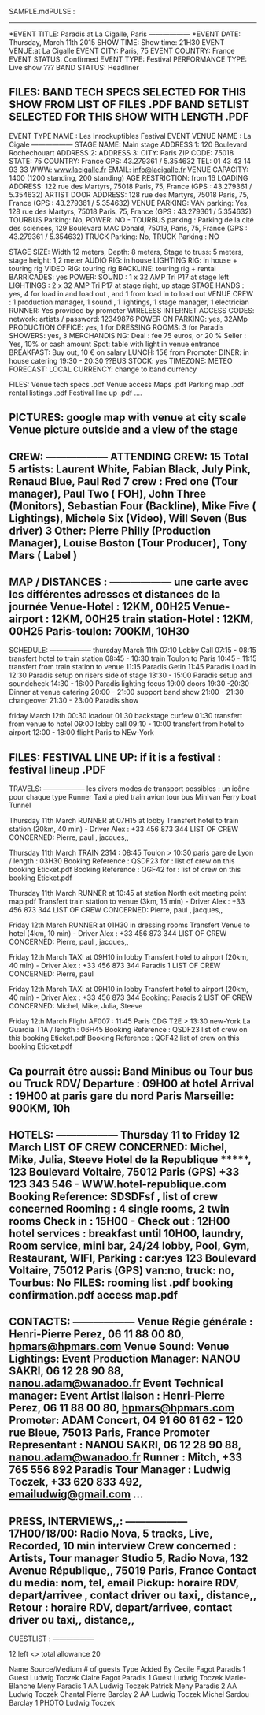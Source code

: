SAMPLE.mdPULSE : 


----------------------------------------------------------------
*EVENT TITLE: Paradis at La Cigalle, Paris
——————
*EVENT DATE: Thursday, March 11th 2015
SHOW TIME: Show time: 21H30
EVENT VENUE:at  La Cigalle 
EVENT CITY: Paris, 75
EVENT COUNTRY: France
EVENT STATUS: Confirmed
EVENT TYPE: Festival
PERFORMANCE TYPE: Live show
??? BAND STATUS: Headliner

FILES:
BAND TECH SPECS SELECTED FOR THIS SHOW FROM LIST OF FILES .PDF
BAND SETLIST SELECTED FOR THIS SHOW WITH LENGTH .PDF
----------------------------------------------------------------

EVENT TYPE NAME : Les Inrockuptibles Festival
EVENT VENUE NAME : La Cigale
——————
STAGE NAME: Main stage
ADDRESS 1: 120 Boulevard Rochechouart
ADDRESS 2:
ADDRESS 3:
CITY: Paris
ZIP CODE: 75018
STATE: 75
COUNTRY: France
GPS: 43.279361 / 5.354632
TEL: 01 43 43 14 93 33
WWW: www.lacigalle.fr
EMAIL: info@lacigalle.fr
VENUE CAPACITY: 1400 (1200 standing, 200 standing)
AGE RESTRICTION: from 16
LOADING ADDRESS: 122 rue des Martyrs, 75018 Paris, 75, France (GPS : 43.279361 / 5.354632)
ARTIST DOOR ADDRESS: 128 rue des Martyrs, 75018 Paris, 75, France (GPS : 43.279361 / 5.354632)
VENUE PARKING:
    VAN parking: Yes, 128 rue des Martyrs, 75018 Paris, 75, France (GPS : 43.279361 / 5.354632)
    TOURBUS Parking: No, POWER: NO - TOURBUS parking : Parking de la cité des sciences, 129 Boulevard MAC Donald, 75019, Paris, 75, France (GPS : 43.279361 / 5.354632)
    TRUCK Parking: No, TRUCK Parking : NO               

STAGE SIZE: Width 12 meters, Depth: 8 meters, Stage to truss: 5 meters, stage height: 1,2 meter
AUDIO RIG:  in house
LIGHTING RIG: in house + touring rig
VIDEO RIG: touring rig
BACKLINE: touring rig + rental
BARRICADES: yes
POWER: 
    SOUND :  1 x 32 AMP Tri P17 at stage left
    LIGHTINGS  : 2 x 32 AMP Tri P17 at stage right, up stage
STAGE HANDS : yes, 4 for load in and load out , and 1 from load in to load out
VENUE CREW :  1 production manager, 1 sound , 1 lightings, 1 stage manager, 1 electrician
RUNNER: Yes provided by promoter
WIRELESS INTERNET ACCESS CODES: network: artists / password: 12349876
POWER ON PARKING: yes, 32AMp
PRODUCTION OFFICE: yes, 1 for 
DRESSING ROOMS: 3 for Paradis
SHOWERS: yes, 3
MERCHANDISING: 
    Deal : fee 75 euros, or 20 %
    Seller : Yes,  10% or cash amount
    Spot: table with light in venue entrance
BREAKFAST: Buy out, 10 € on salary
LUNCH: 15€ from Promoter
DINER: in house catering 19:30 - 20:30
??BUS STOCK: yes
TIMEZONE:
METEO FORECAST:
LOCAL CURRENCY: change to band currency


FILES:
    Venue tech specs .pdf
    Venue access Maps .pdf
    Parking map .pdf
    rental listings .pdf
    Festival line up .pdf
    ....

PICTURES: 
    google map with venue at city scale
    Venue picture outside and a view of the stage
----------------------------------------------------------------

CREW:
——————
ATTENDING CREW: 15 Total 
5 artists: Laurent White, Fabian Black, July Pink, Renaud Blue, Paul Red
7 crew : Fred one (Tour manager), Paul Two ( FOH), John Three (Monitors), Sebastian Four (Backline), Mike Five ( Lightings), Michele Six (Video), Will Seven (Bus driver)
3 Other: Pierre Philly (Production Manager), Louise Boston (Tour Producer), Tony Mars ( Label )
----------------------------------------------------------------

MAP / DISTANCES :
——————
une carte avec les différentes adresses et distances de la journée 
Venue-Hotel : 12KM, 00H25
Venue-airport : 12KM, 00H25
train station-Hotel : 12KM, 00H25
Paris-toulon: 700KM, 10H30
----------------------------------------------------------------

SCHEDULE:
——————
thursday March 11th
07:10 Lobby Call
07:15 - 08:15 transfert hotel to train station
08:45 - 10:30 train Toulon to Paris
10:45 - 11:15 transfert from train station to venue
11:15 Paradis Getin
11:45 Paradis Load in
12:30 Paradis setup on risers side of stage
13:30 - 15:00 Paradis setup and soundcheck
14:30 - 16:00 Paradis lighting focus
19:00 doors
19:30 -20:30 Dinner at venue catering
20:00 - 21:00 support band show
21:00 - 21:30 changeover
21:30 - 23:00 Paradis show

friday March 12th
00:30 loadout
01:30 backstage curfew
01:30 transfert from venue to hotel
09:00 lobby call
09:10 - 10:00 transfert from hotel to airport
12:00 - 18:00 flight Paris to NEw-York

FILES:
FESTIVAL LINE UP: if it is a festival : festival lineup .PDF 
----------------------------------------------------------------

TRAVELS:
——————
les divers modes de transport possibles : un icône pour chaque type
Runner  Taxi        a pied  train       avion       tour bus    Minivan Ferry boat  Tunnel

Thursday 11th March 
RUNNER at 07H15 at lobby
Transfert hotel to train station (20km, 40 min) - Driver Alex : +33 456 873 344
LIST OF CREW CONCERNED: Pierre, paul , jacques,,


Thursday 11th March
TRAIN 2314 : 08:45 Toulon > 10:30 paris gare de Lyon / length : 03H30
Booking Reference : QSDF23 for : list of crew on this booking Eticket.pdf
Booking Reference : QGF42 for : list of crew on this booking Eticket.pdf


Thursday 11th March 
RUNNER at 10:45 at station North exit meeting point map.pdf
Transfert train station to venue (3km, 15 min) - Driver Alex : +33 456 873 344
LIST OF CREW CONCERNED: Pierre, paul , jacques,,

Friday 12th March 
RUNNER at 01H30 in dressing rooms 
Transfert Venue to hotel (4km, 10 min) -  Driver Alex : +33 456 873 344
LIST OF CREW CONCERNED: Pierre, paul , jacques,,

Friday 12th March 
TAXI at 09H10 in lobby
Transfert hotel to airport (20km, 40 min) -  Driver Alex : +33 456 873 344
Paradis 1
LIST OF CREW CONCERNED: Pierre, paul

Friday 12th March 
TAXI at 09H10 in lobby
Transfert hotel to airport (20km, 40 min) -  Driver Alex : +33 456 873 344
Booking: Paradis 2
LIST OF CREW CONCERNED: Michel, Mike, Julia, Steeve

Friday 12th March
Flight AF007 : 11:45 Paris CDG T2E > 13:30 new-York La Guardia T1A / length : 06H45
Booking Reference : QSDF23 list of crew on this booking Eticket.pdf
Booking Reference : QGF42 list of crew on this booking Eticket.pdf



Ca pourrait être aussi:
Band Minibus ou Tour bus ou Truck 
RDV/ Departure : 09H00 at hotel
Arrival : 19H00 at paris gare du nord
Paris Marseille: 900KM, 10h
----------------------------------------------------------------

HOTELS:
——————
Thursday 11 to Friday 12 March
LIST OF CREW CONCERNED: Michel, Mike, Julia, Steeve
Hotel de la Republique *****, 123 Boulevard Voltaire, 75012 Paris (GPS)
+33 123 343 546 - WWW.hotel-republique.com
Booking Reference: SDSDFsf , list of crew concerned
Rooming : 4 single rooms, 2 twin rooms
Check in : 15H00 - Check out : 12H00 
hotel services : breakfast until 10H00, laundry, Room service, mini bar, 24/24 lobby, Pool, Gym, Restaurant, WIFI, 
Parking :
    car:yes 123 Boulevard Voltaire, 75012 Paris (GPS)
    van:no, truck: no, Tourbus: No
FILES:
rooming list .pdf
booking confirmation.pdf
access map.pdf
----------------------------------------------------------------

CONTACTS:
——————
Venue Régie générale : Henri-Pierre Perez, 06 11 88 00 80, hpmars@hpmars.com
Venue Sound:
Venue Lightings:
Event Production Manager: NANOU SAKRI, 06 12 28 90 88, nanou.adam@wanadoo.fr
Event Technical manager:
Event Artist liaison : Henri-Pierre Perez, 06 11 88 00 80, hpmars@hpmars.com
Promoter: ADAM Concert, 04 91 60 61 62 - 120 rue Bleue, 75013 Paris, France
Promoter Representant : NANOU SAKRI, 06 12 28 90 88, nanou.adam@wanadoo.fr
Runner : Mitch, +33 765 556 892
Paradis Tour Manager : Ludwig Toczek, +33 620 833 492, emailudwig@gmail.com
...
----------------------------------------------------------------

PRESS, INTERVIEWS,,:
——————
17H00/18/00: Radio Nova, 5 tracks, Live, Recorded, 10 min interview
Crew concerned : Artists, Tour manager
Studio 5, Radio Nova, 132 Avenue République,, 75019 Paris, France
Contact du media: nom, tel, email
Pickup: horaire RDV, depart/arrivee , contact driver ou taxi,, distance,,
Retour : horaire RDV, depart/arrivee, contact driver ou taxi,, distance,,
----------------------------------------------------------------

GUESTLIST :
——————


12 left <> total allowance 20

Name                           Source/Medium              # of guests              Type                Added By 
Cecile Fagot                    Paradis                         1              Guest       Ludwig Toczek
Claire Fagot                    Paradis                         1              Guest        Ludwig Toczek
Marie-Blanche Meny        Paradis                              1               AA                  Ludwig Toczek
Patrick Meny                      Paradis                          2               AA                  Ludwig Toczek
Chantal Pierre                       Barclay                            2              AA                  Ludwig Toczek
Michel Sardou                 Barclay               1       PHOTO        Ludwig Toczek
